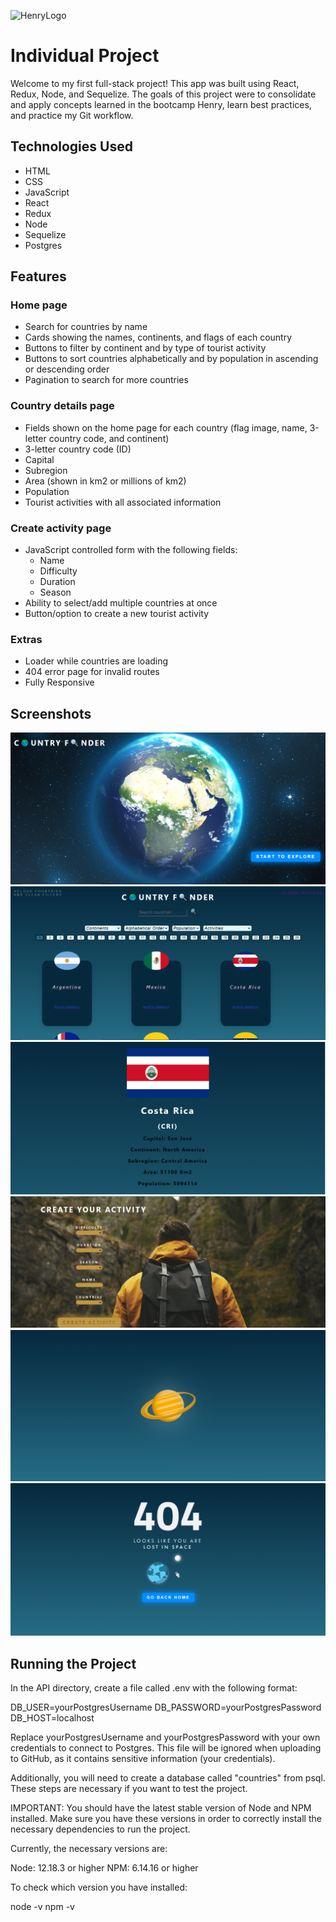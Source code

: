 ![HenryLogo](https://d31uz8lwfmyn8g.cloudfront.net/Assets/logo-henry-white-lg.png)

# Individual Project 

Welcome to my first full-stack project! This app was built using React, Redux, Node, and Sequelize. The goals of this project were to consolidate and apply concepts learned in the bootcamp Henry, learn best practices, and practice my Git workflow.

## Technologies Used
- HTML
- CSS
- JavaScript
- React
- Redux
- Node
- Sequelize
- Postgres

## Features

### Home page
- Search for countries by name
- Cards showing the names, continents, and flags of each country
- Buttons to filter by continent and by type of tourist activity
- Buttons to sort countries alphabetically and by population in ascending or descending order
- Pagination to search for more countries

### Country details page
- Fields shown on the home page for each country (flag image, name, 3-letter country code, and continent)
- 3-letter country code (ID)
- Capital
- Subregion
- Area (shown in km2 or millions of km2)
- Population
- Tourist activities with all associated information

### Create activity page
- JavaScript controlled form with the following fields:
  - Name
  - Difficulty
  - Duration
  - Season
- Ability to select/add multiple countries at once
- Button/option to create a new tourist activity

### Extras
- Loader while countries are loading
- 404 error page for invalid routes
- Fully Responsive 

## Screenshots

![Screenshot of country details page](/screenshots/Landing.png)
![Screenshot of home page](/screenshots/home.png)
![Screenshot of country details page](/screenshots/detail.png)
![Screenshot of country details page](/screenshots/Creation.png)
![Screenshot of country details page](/screenshots/Loader.png)
![Screenshot of country details page](/screenshots/error404.png)

## Running the Project

In the API directory, create a file called .env with the following format:

DB_USER=yourPostgresUsername
DB_PASSWORD=yourPostgresPassword
DB_HOST=localhost

Replace yourPostgresUsername and yourPostgresPassword with your own credentials to connect to Postgres. This file will be ignored when uploading to GitHub, as it contains sensitive information (your credentials).

Additionally, you will need to create a database called "countries" from psql. These steps are necessary if you want to test the project.


IMPORTANT: You should have the latest stable version of Node and NPM installed. Make sure you have these versions in order to correctly install the necessary dependencies to run the project.

Currently, the necessary versions are:

Node: 12.18.3 or higher
NPM: 6.14.16 or higher

To check which version you have installed:

node -v
npm -v

